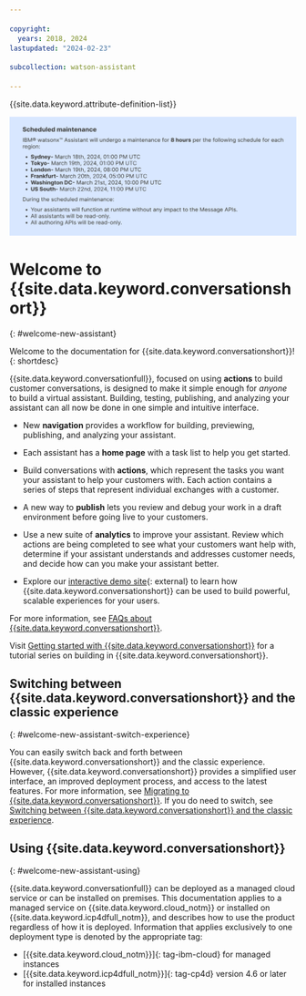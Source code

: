 ```yaml
---

copyright:
  years: 2018, 2024
lastupdated: "2024-02-23"

subcollection: watson-assistant

---
```


{{site.data.keyword.attribute-definition-list}}

![schedule-maintenace](/images/scheduled-maintenance.svg)



# Welcome to {{site.data.keyword.conversationshort}}
{: #welcome-new-assistant}

Welcome to the documentation for {{site.data.keyword.conversationshort}}!
{: shortdesc}

{{site.data.keyword.conversationfull}}, focused on using **actions** to build customer conversations, is designed to make it simple enough for *anyone* to build a virtual assistant. Building, testing, publishing, and analyzing your assistant can all now be done in one simple and intuitive interface.

- New **navigation** provides a workflow for building, previewing, publishing, and analyzing your assistant. 

- Each assistant has a **home page** with a task list to help you get started.

- Build conversations with **actions**, which represent the tasks you want your assistant to help your customers with. Each action contains a series of steps that represent individual exchanges with a customer.

- A new way to **publish** lets you review and debug your work in a draft environment before going live to your customers.

- Use a new suite of **analytics** to improve your assistant. Review which actions are being completed to see what your customers want help with, determine if your assistant understands and addresses customer needs, and decide how can you make your assistant better.

- Explore our [interactive demo site](https://www.ibm.com/products/watson-assistant/demos/lendyr/demo.html){: external} to learn how {{site.data.keyword.conversationshort}} can be used to build powerful, scalable experiences for your users.

For more information, see [FAQs about {{site.data.keyword.conversationshort}}](/docs/watson-assistant?topic=watson-assistant-watson-assistant-faqs#faqs-new-experience).

Visit [Getting started with {{site.data.keyword.conversationshort}}](/docs/watson-assistant?topic=watson-assistant-getting-started) for a tutorial series on building in {{site.data.keyword.conversationshort}}.

## Switching between {{site.data.keyword.conversationshort}} and the classic experience
{: #welcome-new-assistant-switch-experience}

You can easily switch back and forth between {{site.data.keyword.conversationshort}} and the classic experience. However, {{site.data.keyword.conversationshort}} provides a simplified user interface, an improved deployment process, and access to the latest features. For more information, see [Migrating to {{site.data.keyword.conversationshort}}](/docs/watson-assistant?topic=watson-assistant-migrate-overview). If you do need to switch, see [Switching between {{site.data.keyword.conversationshort}} and the classic experience](/docs/watson-assistant?topic=watson-assistant-switch-experience).

## Using {{site.data.keyword.conversationshort}}
{: #welcome-new-assistant-using}

{{site.data.keyword.conversationfull}} can be deployed as a managed cloud service or can be installed on premises. This documentation applies to a managed service on {{site.data.keyword.cloud_notm}} or installed on {{site.data.keyword.icp4dfull_notm}}, and describes how to use the product regardless of how it is deployed. Information that applies exclusively to one deployment type is denoted by the appropriate tag:

- [{{site.data.keyword.cloud_notm}}]{: tag-ibm-cloud} for managed instances
- [{{site.data.keyword.icp4dfull_notm}}]{: tag-cp4d} version 4.6 or later for installed instances

